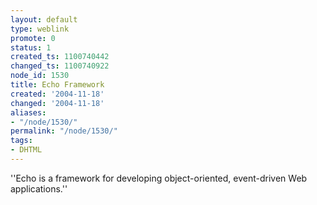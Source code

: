 ```yaml
---
layout: default
type: weblink
promote: 0
status: 1
created_ts: 1100740442
changed_ts: 1100740922
node_id: 1530
title: Echo Framework
created: '2004-11-18'
changed: '2004-11-18'
aliases:
- "/node/1530/"
permalink: "/node/1530/"
tags:
- DHTML
---
```

''Echo is a framework for developing object-oriented, event-driven Web applications.''
